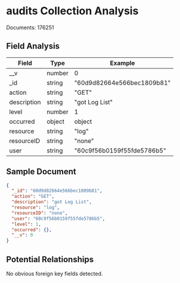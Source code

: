 # audits Collection Analysis

Documents: 176251

## Field Analysis

| Field | Type | Example |
|-------|------|--------|
| __v | number | 0 |
| _id | string | "60d9d82664e566bec1809b81" |
| action | string | "GET" |
| description | string | "got Log List" |
| level | number | 1 |
| occurred | object | object |
| resource | string | "log" |
| resourceID | string | "none" |
| user | string | "60c9f56b0159f55fde5786b5" |

## Sample Document

```json
{
  "_id": "60d9d82664e566bec1809b81",
  "action": "GET",
  "description": "got Log List",
  "resource": "log",
  "resourceID": "none",
  "user": "60c9f56b0159f55fde5786b5",
  "level": 1,
  "occurred": {},
  "__v": 0
}
```

## Potential Relationships

No obvious foreign key fields detected.
